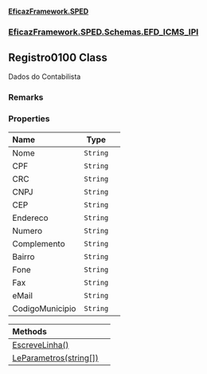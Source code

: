 #### [EficazFramework.SPED](EficazFrameworkSPED.md 'EficazFramework SPED')
### [EficazFramework.SPED.Schemas.EFD_ICMS_IPI](EficazFramework.SPED.Schemas.EFD_ICMS_IPI.md 'EficazFramework.SPED.Schemas.EFD_ICMS_IPI')

## Registro0100 Class

Dados do Contabilista

### Remarks
### Properties

| Name | Type | |
| :--- | :---: | :--- |
| Nome | `String` |  |
| CPF | `String` |  |
| CRC | `String` |  |
| CNPJ | `String` |  |
| CEP | `String` |  |
| Endereco | `String` |  |
| Numero | `String` |  |
| Complemento | `String` |  |
| Bairro | `String` |  |
| Fone | `String` |  |
| Fax | `String` |  |
| eMail | `String` |  |
| CodigoMunicipio | `String` |  |

| Methods | |
| :--- | :--- |
| [EscreveLinha()](EficazFramework.SPED.Schemas.EFD_ICMS_IPI/Registro0100/EscreveLinha().md 'EficazFramework.SPED.Schemas.EFD_ICMS_IPI.Registro0100.EscreveLinha()') | |
| [LeParametros(string[])](EficazFramework.SPED.Schemas.EFD_ICMS_IPI/Registro0100/LeParametros(string[]).md 'EficazFramework.SPED.Schemas.EFD_ICMS_IPI.Registro0100.LeParametros(string[])') | |
